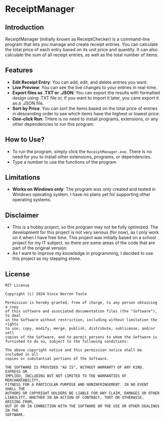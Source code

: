 # ReceiptManager

## Introduction
ReceiptManager (initially known as ReceiptChecker) is a command-line program that lets you manage and create receipt entries. You can calculate the total price of each entry based on its unit price and quantity. It can also calculate the sum of all receipt entries, as well as the total number of items.

## Features
- <b>Edit Receipt Entry</b>: You can add, edit, and delete entries you want.
- <b>Live Preview</b>: You can see the live changes to your entries in real-time.
- <b>Export files as .TXT or .JSON</b>: You can export the results with formatted design using .TXT file or, if you want to import it later, you cane export it as a .JSON file.
- <b>Sort by Price</b>: You can sort the items based on the total price of entries in descending order to see which items have the highest or lowest price.
- <b>One-click Run</b>: THere is no need to install programs, extensions, or any other dependencies to run this program.

## How to Use?
- To run the program, simply click the `ReceiptManager.exe`. There is no need for you to install other extensions, programs, or dependencies.
- Type a number to use the functions of the program

## Limitations
- <b>Works on Windows only</b>: The program was only created and tested in Windows operating system. I have no plans yet for supporting other operating systems.

## Disclaimer
- This is a hobby project, so this program may not be fully optimized. The development for this project is not very serious (for now), as I only work on it when I have free time. This project was initially based on a school project for my IT subject, so there are some areas of the code that are part of the original version.
- As I want to improve my knowledge in programming, I decided to use this project as my stepping stone.

## License
    MIT License

    Copyright (c) 2024 Vince Warren Taule

    Permission is hereby granted, free of charge, to any person obtaining a copy
    of this software and associated documentation files (the "Software"), to deal
    in the Software without restriction, including without limitation the rights
    to use, copy, modify, merge, publish, distribute, sublicense, and/or sell
    copies of the Software, and to permit persons to whom the Software is
    furnished to do so, subject to the following conditions:

    The above copyright notice and this permission notice shall be included in all
    copies or substantial portions of the Software.

    THE SOFTWARE IS PROVIDED "AS IS", WITHOUT WARRANTY OF ANY KIND, EXPRESS OR
    IMPLIED, INCLUDING BUT NOT LIMITED TO THE WARRANTIES OF MERCHANTABILITY,
    FITNESS FOR A PARTICULAR PURPOSE AND NONINFRINGEMENT. IN NO EVENT SHALL THE
    AUTHORS OR COPYRIGHT HOLDERS BE LIABLE FOR ANY CLAIM, DAMAGES OR OTHER
    LIABILITY, WHETHER IN AN ACTION OF CONTRACT, TORT OR OTHERWISE, ARISING FROM,
    OUT OF OR IN CONNECTION WITH THE SOFTWARE OR THE USE OR OTHER DEALINGS IN THE
    SOFTWARE.

